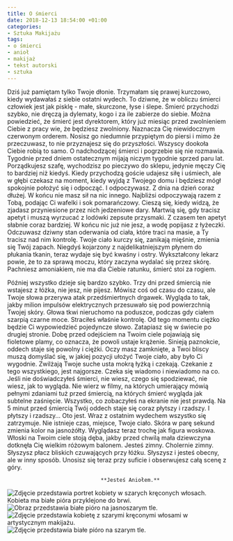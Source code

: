 ```yaml
---
title: O śmierci
date: 2018-12-13 18:54:00 +01:00
categories:
- Sztuka Makijażu
tags:
- o śmierci
- anioł
- makijaż
- tekst autorski
- sztuka
---
```


Dziś już pamiętam tylko Twoje dłonie. Trzymałam się prawej kurczowo, kiedy wydawałaś z siebie ostatni wydech. To dziwne, że w obliczu śmierci człowiek jest jak pisklę - małe, skurczone, łyse i ślepe. Śmierć przychodzi szybko, nie dręczą ja dylematy, kogo i za ile zabierze do siebie. Można powiedzieć, że śmierć jest dyrektorem, który już miesiąc przed zwolnieniem Ciebie z pracy wie, że będziesz zwolniony. Naznacza Cię niewidocznym czerwonym orderem. Nosisz go niedumnie przypiętym do piersi i mimo że przeczuwasz, to nie przyznajesz się do przyszłości. Wszyscy dookoła Ciebie robią to samo. O nadchodzącej śmierci i pogrzebie się nie rozmawia. Tygodnie przed dniem ostatecznym mijają niczym tygodnie sprzed paru lat. Porządkujesz szafę, wychodzisz po pieczywo do sklepu, jedynie męczy Cię to bardziej niż kiedyś. Kiedy przychodzą goście udajesz siłę i uśmiech, ale w głębi czekasz na moment, kiedy wyjdą z Twojego domu i będziesz mógł spokojnie położyć się i odpocząć. I odpoczywasz. Z dnia na dzień coraz dłużej. W końcu nie masz sił na nic innego. Najbliżsi odpoczywają razem z Tobą, podając Ci wafelki i sok pomarańczowy. Cieszą się, kiedy widzą, że zjadasz przyniesione przez nich jedzeniowe dary. Martwią się, gdy tracisz apetyt i muszą wyrzucać z lodówki zepsute przysmaki. Z czasem ten apetyt słabnie coraz bardziej. W końcu nic już nie jesz, a wodę popijasz z łyżeczki. Odczuwasz dziwny stan oderwania od ciała, które traci na masie, a Ty tracisz nad nim kontrolę. Twoje ciało kurczy się, zanikają mięśnie, zmienia się Twój zapach. Niegdyś kojarzony z najdelikatniejszym płynem do płukania tkanin, teraz wydaje się być kwaśny i ostry. Wykształcony lekarz powie, że to za sprawą moczu, który zaczyna wydalać się przez skórę. Pachniesz amoniakiem, nie ma dla Ciebie ratunku, śmierć stoi za rogiem. 



Później wszystko dzieje się bardzo szybko. Trzy dni przed śmiercią nie wstajesz z łóżka, nie jesz, nie pijesz. Mówisz coś od czasu do czasu, ale Twoje słowa przerywa atak przedśmiertnych drgawek. Wygląda to tak, jakby milion impulsów elektrycznych przesuwało się pod powierzchnią Twojej skóry. Głowa tkwi nieruchomo na poduszce, podczas gdy ciałem szarpią czarne moce. Straciłeś właśnie kontrolę. Od tego momentu ciężko będzie Ci wypowiedzieć pojedyncze słowo. Zatapiasz się w świecie po drugiej stronie. Dobę przed odejściem na Twoim ciele pojawiają się fioletowe plamy, co oznacza, że powoli ustaje krążenie. Sinieją paznokcie, oddech staje się powolny i ciężki. Oczy masz zamknięte, a Twoi bliscy muszą domyślać się, w jakiej pozycji ułożyć Twoje ciało, aby było Ci wygodnie. Zwilżają Twoje suche usta mokrą łyżką i czekają. Czekanie z tego wszystkiego, jest najgorsze. Czeka się wiadomo i niewiadomo na co. Jeśli nie doświadczyłeś śmierci, nie wiesz, czego się spodziewać, nie wiesz, jak to wygląda. Nie wierz w filmy, na których umierający mówią pełnymi zdaniami tuż przed śmiercią, na których śmierć wygląda jak subtelne zaśnięcie. Wszystko, co zobaczyłeś na ekranie nie jest prawdą. Na 5 minut przed śmiercią Twój oddech staje się coraz płytszy i rzadszy. I płytszy i rzadszy… Oto jest. Wraz z ostatnim wydechem wszystko się zatrzymuje. Nie istnieje czas, miejsce, Twoje ciało. Skóra w parę sekund zmienia kolor na jasnożółty. Wyglądasz teraz trochę jak figura woskowa. Włoski na Twoim ciele stoją dęba, jakby przed chwilą mała dziewczyna dotknęła Cię wielkim różowym balonem. Jesteś zimny. Cholernie zimny. Słyszysz płacz bliskich czuwających przy łóżku. Słyszysz i jesteś obecny, ale w inny sposób. Unosisz się teraz przy suficie i obserwujesz całą scenę z góry. 



                                  **Jesteś Aniołem.**



![Zdjęcie przedstawia portret kobiety w szarych kręconych włosach. Kobieta ma białe pióra przyklejone do brwi.](https://assets1.ello.co/uploads/asset/attachment/8653728/ello-optimized-bf62aaeb.jpg)
![Obraz przedstawia białe pióro na jasnoszarym tle.](https://assets1.ello.co/uploads/asset/attachment/8653736/ello-optimized-2836568b.jpg)
![Zdjęcie przedstawia kobietę z szarymi kręconymi włosami w artystycznym makijażu.](https://assets0.ello.co/uploads/asset/attachment/8653738/ello-optimized-27ab8a8b.jpg)
![Zdjęcie przedstawia białe pióro na szarym tle.](https://assets1.ello.co/uploads/asset/attachment/8653744/ello-optimized-34b72a03.jpg)